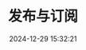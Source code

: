 ---
bookCollapseSection: true
weight: 214
title: 发布与订阅
date: 2024-12-29 15:32:21
image: /covers/02-redisdoc.jpg
---